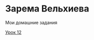 

# Зарема Вельхиева
Мои домашние задания

[Урок 12](https://velhieva.github.io/lesson_12/ "Моя готовая домашка")
